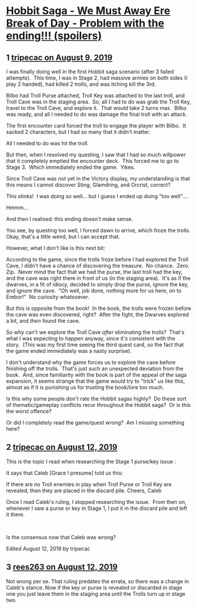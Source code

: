 # [Hobbit Saga - We Must Away Ere Break of Day - Problem with the ending!!! (spoilers)](https://community.fantasyflightgames.com/topic/298646-hobbit-saga-we-must-away-ere-break-of-day-problem-with-the-ending-spoilers/)

## 1 [tripecac on August 9, 2019](https://community.fantasyflightgames.com/topic/298646-hobbit-saga-we-must-away-ere-break-of-day-problem-with-the-ending-spoilers/?do=findComment&comment=3760065)

I was finally doing well in the first Hobbit saga scenario (after 3 failed attempts).  This time, I was in Stage 2, had massive armies on both sides (I play 2 handed), had killed 2 trolls, and was itching kill the 3rd.

Bilbo had Troll Purse attached, Troll Key was attached to the last troll, and Troll Cave was in the staging area.  So, all I had to do was grab the Troll Key, travel to the Troll Cave, and explore it.  That would take 2 turns max.  Bilbo was ready, and all I needed to do was damage the final troll with an attack.

The first encounter card forced the troll to engage the player with Bilbo.  It sacked 2 characters, but I had so many that it didn't matter.

All I needed to do was hit the troll.

But then, when I resolved my questing, I saw that I had so much willpower that it completely emptied the encounter deck.  This forced me to go to Stage 3.  Which immediately ended the game.  Yikes.

Since Troll Cave was not yet in the Victory display, my understanding is that this means I cannot discover Sting, Glamdring, and Orcrist, correct?

This stinks!  I was doing so well... but I guess I ended up doing "too well"....

Hmmm...

And then I realised: this ending doesn't make sense.

You see, by questing too well, I forced dawn to arrive, which froze the trolls. Okay, that's a little weird, but I can accept that. 

However, what I don't like is this next bit:

According to the game, since the trolls froze before I had explored the Troll Cave, I didn't have a chance of discovering the treasure.  No chance.  Zero.  Zip.  Never mind the fact that we had the purse, the last troll had the key, and the cave was right there in front of us (in the staging area).  It's as if the dwarves, in a fit of idiocy, decided to simply drop the purse, ignore the key, and ignore the cave.  "Oh well, job done, nothing more for us here, on to Erebor!"  No curiosity whatsoever.

But this is opposite from the book!  In the book, the trolls were frozen before the cave was even discovered, right?  After the fight, the Dwarves explored a bit, and *then* found the cave.

So why can't we explore the Troll Cave *after* eliminating the trolls?  That's what I was expecting to happen anyway, since it's consistent with the story.  (This was my first time seeing the third quest card, so the fact that the game ended immediately was a nasty surprise).

I don't understand why the game forces us to explore the cave before finishing off the trolls.  That's just such an unexpected deviation from the book.  And, since familiarity with the book is part of the appeal of the saga expansion, it seems strange that the game would try to "trick" us like this, almost as if it is punishing us for trusting the book/lore too much.

Is this why some people don't rate the Hobbit sagas highly?  Do these sort of thematic/gameplay conflicts recur throughout the Hobbit saga?  Or is this the worst offence? 

Or did I completely read the game/quest wrong?  Am I missing something here?

## 2 [tripecac on August 12, 2019](https://community.fantasyflightgames.com/topic/298646-hobbit-saga-we-must-away-ere-break-of-day-problem-with-the-ending-spoilers/?do=findComment&comment=3761257)

This is the topic I read when researching the Stage 1 purse/key issue :


It says that Caleb [Grace I presume] told us this:

If there are no Troll enemies in play when Troll Purse or Troll Key are revealed, then they are placed in the discard pile.
Cheers,
Caleb


Once I read Caleb's ruling, I stopped researching the issue.  From then on, whenever I saw a purse or key in Stage 1, I put it in the discard pile and left it there.

 

Is the consensus now that Caleb was wrong?

Edited August 12, 2019 by tripecac

## 3 [rees263 on August 12, 2019](https://community.fantasyflightgames.com/topic/298646-hobbit-saga-we-must-away-ere-break-of-day-problem-with-the-ending-spoilers/?do=findComment&comment=3761302)

Not wrong per se. That ruling predates the errata, so there was a change in Caleb's stance. Now if the key or purse is revealed or discarded in stage one you just leave them in the staging area until the Trolls turn up in stage two.

